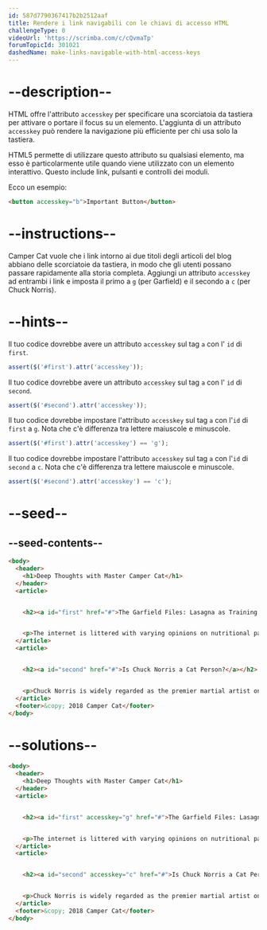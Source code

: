 ```yaml
---
id: 587d7790367417b2b2512aaf
title: Rendere i link navigabili con le chiavi di accesso HTML
challengeType: 0
videoUrl: 'https://scrimba.com/c/cQvmaTp'
forumTopicId: 301021
dashedName: make-links-navigable-with-html-access-keys
---
```


# --description--

HTML offre l'attributo `accesskey` per specificare una scorciatoia da tastiera per attivare o portare il focus su un elemento. L'aggiunta di un attributo `accesskey` può rendere la navigazione più efficiente per chi usa solo la tastiera.

HTML5 permette di utilizzare questo attributo su qualsiasi elemento, ma esso è particolarmente utile quando viene utilizzato con un elemento interattivo. Questo include link, pulsanti e controlli dei moduli.

Ecco un esempio:

```html
<button accesskey="b">Important Button</button>
```

# --instructions--

Camper Cat vuole che i link intorno ai due titoli degli articoli del blog abbiano delle scorciatoie da tastiera, in modo che gli utenti possano passare rapidamente alla storia completa. Aggiungi un attributo `accesskey` ad entrambi i link e imposta il primo a `g` (per Garfield) e il secondo a `c` (per Chuck Norris).

# --hints--

Il tuo codice dovrebbe avere un attributo `accesskey` sul tag `a` con l' `id` di `first`.

```js
assert($('#first').attr('accesskey'));
```

Il tuo codice dovrebbe avere un attributo `accesskey` sul tag `a` con l' `id` di `second`.

```js
assert($('#second').attr('accesskey'));
```

Il tuo codice dovrebbe impostare l'attributo `accesskey` sul tag `a` con l'`id` di `first` a `g`. Nota che c'è differenza tra lettere maiuscole e minuscole.

```js
assert($('#first').attr('accesskey') == 'g');
```

Il tuo codice dovrebbe impostare l'attributo `accesskey` sul tag `a` con l'`id` di `second` a `c`. Nota che c'è differenza tra lettere maiuscole e minuscole.

```js
assert($('#second').attr('accesskey') == 'c');
```

# --seed--

## --seed-contents--

```html
<body>
  <header>
    <h1>Deep Thoughts with Master Camper Cat</h1>
  </header>
  <article>


    <h2><a id="first" href="#">The Garfield Files: Lasagna as Training Fuel?</a></h2>


    <p>The internet is littered with varying opinions on nutritional paradigms, from catnip paleo to hairball cleanses. But let's turn our attention to an often overlooked fitness fuel, and examine the protein-carb-NOM trifecta that is lasagna...</p>
  </article>
  <article>


    <h2><a id="second" href="#">Is Chuck Norris a Cat Person?</a></h2>


    <p>Chuck Norris is widely regarded as the premier martial artist on the planet, and it's a complete coincidence anyone who disagrees with this fact mysteriously disappears soon after. But the real question is, is he a cat person?...</p>
  </article>
  <footer>&copy; 2018 Camper Cat</footer>
</body>
```

# --solutions--

```html
<body>
  <header>
    <h1>Deep Thoughts with Master Camper Cat</h1>
  </header>
  <article>


    <h2><a id="first" accesskey="g" href="#">The Garfield Files: Lasagna as Training Fuel?</a></h2>


    <p>The internet is littered with varying opinions on nutritional paradigms, from catnip paleo to hairball cleanses. But let's turn our attention to an often overlooked fitness fuel, and examine the protein-carb-NOM trifecta that is lasagna...</p>
  </article>
  <article>


    <h2><a id="second" accesskey="c" href="#">Is Chuck Norris a Cat Person?</a></h2>


    <p>Chuck Norris is widely regarded as the premier martial artist on the planet, and it's a complete coincidence anyone who disagrees with this fact mysteriously disappears soon after. But the real question is, is he a cat person?...</p>
  </article>
  <footer>&copy; 2018 Camper Cat</footer>
</body>
```
